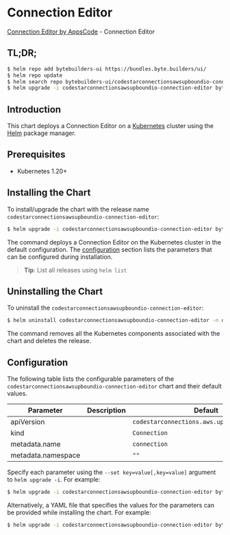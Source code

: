 # Connection Editor

[Connection Editor by AppsCode](https://byte.builders) - Connection Editor

## TL;DR;

```bash
$ helm repo add bytebuilders-ui https://bundles.byte.builders/ui/
$ helm repo update
$ helm search repo bytebuilders-ui/codestarconnectionsawsupboundio-connection-editor --version=v0.4.18
$ helm upgrade -i codestarconnectionsawsupboundio-connection-editor bytebuilders-ui/codestarconnectionsawsupboundio-connection-editor -n default --create-namespace --version=v0.4.18
```

## Introduction

This chart deploys a Connection Editor on a [Kubernetes](http://kubernetes.io) cluster using the [Helm](https://helm.sh) package manager.

## Prerequisites

- Kubernetes 1.20+

## Installing the Chart

To install/upgrade the chart with the release name `codestarconnectionsawsupboundio-connection-editor`:

```bash
$ helm upgrade -i codestarconnectionsawsupboundio-connection-editor bytebuilders-ui/codestarconnectionsawsupboundio-connection-editor -n default --create-namespace --version=v0.4.18
```

The command deploys a Connection Editor on the Kubernetes cluster in the default configuration. The [configuration](#configuration) section lists the parameters that can be configured during installation.

> **Tip**: List all releases using `helm list`

## Uninstalling the Chart

To uninstall the `codestarconnectionsawsupboundio-connection-editor`:

```bash
$ helm uninstall codestarconnectionsawsupboundio-connection-editor -n default
```

The command removes all the Kubernetes components associated with the chart and deletes the release.

## Configuration

The following table lists the configurable parameters of the `codestarconnectionsawsupboundio-connection-editor` chart and their default values.

|     Parameter      | Description |                         Default                         |
|--------------------|-------------|---------------------------------------------------------|
| apiVersion         |             | <code>codestarconnections.aws.upbound.io/v1beta1</code> |
| kind               |             | <code>Connection</code>                                 |
| metadata.name      |             | <code>connection</code>                                 |
| metadata.namespace |             | <code>""</code>                                         |


Specify each parameter using the `--set key=value[,key=value]` argument to `helm upgrade -i`. For example:

```bash
$ helm upgrade -i codestarconnectionsawsupboundio-connection-editor bytebuilders-ui/codestarconnectionsawsupboundio-connection-editor -n default --create-namespace --version=v0.4.18 --set apiVersion=codestarconnections.aws.upbound.io/v1beta1
```

Alternatively, a YAML file that specifies the values for the parameters can be provided while
installing the chart. For example:

```bash
$ helm upgrade -i codestarconnectionsawsupboundio-connection-editor bytebuilders-ui/codestarconnectionsawsupboundio-connection-editor -n default --create-namespace --version=v0.4.18 --values values.yaml
```

